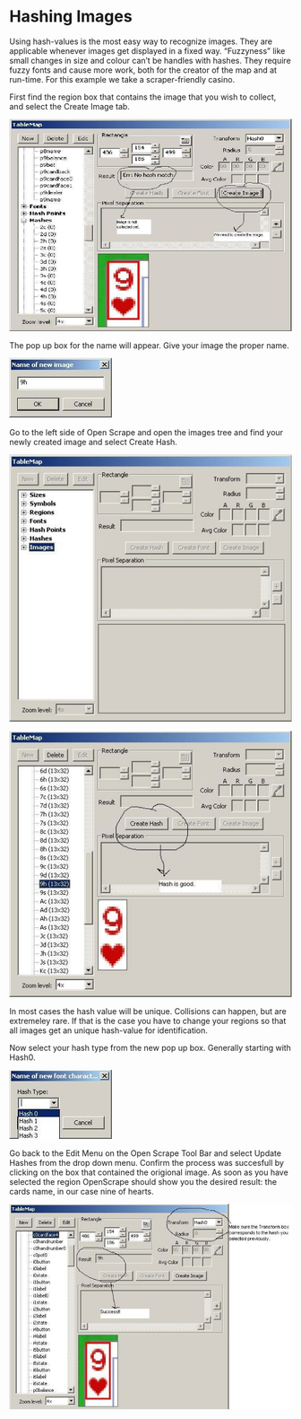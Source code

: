 # Hashing Images

Using hash-values is the most easy way to recognize images. They are
applicable whenever images get displayed in a fixed way. “Fuzzyness”
like small changes in size and colour can’t be handles with hashes. They
require fuzzy fonts and cause more work, both for the creator of the map
and at run-time. For this example we take a scraper-friendly casino.

First find the region box that contains the image that you wish to
collect, and select the Create Image tab.

![image](images_hasing_images/Image2.jpg)

The pop up box for the name will appear. Give your image the proper
name.

![image](images_hasing_images/Image3.jpg)

Go to the left side of Open Scrape and open the images tree and find
your newly created image and select Create Hash.

![image](images_hasing_images/Image4.jpg)

![image](images_hasing_images/Image5.jpg)

In most cases the hash value will be unique. Collisions can happen, but
are extremeley rare. If that is the case you have to change your regions
so that all images get an unique hash-value for identification.

Now select your hash type from the new pop up box. Generally starting
with Hash0.

![image](images_hasing_images/Image6.jpg)

Go back to the Edit Menu on the Open Scrape Tool Bar and select Update
Hashes from the drop down menu. Confirm the process was succesfull by
clicking on the box that contained the origional image. As soon as you
have selected the region OpenScrape should show you the desired result:
the cards name, in our case nine of hearts.

![image](images_hasing_images/Image9.jpg)
